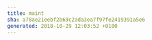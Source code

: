 ```yaml
---
title: maint
sha: a78ae21eebf2b69c2ada3ea7f97fe2419391a5e6
generated: 2018-10-29 12:03:52 +0100
---
```

